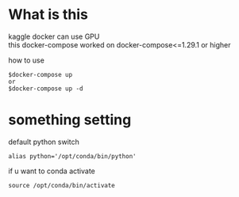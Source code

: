 # What is this
kaggle docker can use GPU  
this docker-compose worked on docker-compose<=1.29.1 or higher

how to use
```
$docker-compose up
or
$docker-compose up -d
```

# something setting
default python switch
```
alias python='/opt/conda/bin/python'
```

if u want to conda activate
```
source /opt/conda/bin/activate
```
